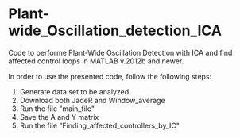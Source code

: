 # Plant-wide_Oscillation_detection_ICA
Code to performe Plant-Wide Oscillation Detection with ICA and find affected control loops in MATLAB v.2012b and newer.

In order to use the presented code, follow the following steps:

1. Generate data set to be analyzed
2. Download both JadeR and Window_average 
3. Run the file "main_file"
4. Save the A and Y matrix
5. Run the file "Finding_affected_controllers_by_IC"


